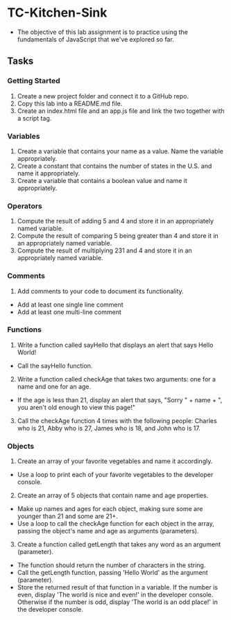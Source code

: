 # TC-Kitchen-Sink

-   The objective of this lab assignment is to practice using the fundamentals of JavaScript that we've explored so far.

## Tasks

### Getting Started

1. Create a new project folder and connect it to a GitHub repo.
2. Copy this lab into a README.md file.
3. Create an index.html file and an app.js file and link the two together with a script tag.

### Variables

1. Create a variable that contains your name as a value. Name the variable appropriately.
2. Create a constant that contains the number of states in the U.S. and name it appropriately.
3. Create a variable that contains a boolean value and name it appropriately.

### Operators

1. Compute the result of adding 5 and 4 and store it in an appropriately named variable.
2. Compute the result of comparing 5 being greater than 4 and store it in an appropriately named variable.
3. Compute the result of multiplying 231 and 4 and store it in an appropriately named variable.

### Comments

1. Add comments to your code to document its functionality.

-   Add at least one single line comment
-   Add at least one multi-line comment

### Functions

1. Write a function called sayHello that displays an alert that says Hello World!

-   Call the sayHello function.

2. Write a function called checkAge that takes two arguments: one for a name and one for an age.

-   If the age is less than 21, display an alert that says, "Sorry " + name + ", you aren't old enough to view this page!"

3. Call the checkAge function 4 times with the following people: Charles who is 21, Abby who is 27, James who is 18, and John who is 17.

### Objects

1. Create an array of your favorite vegetables and name it accordingly.

-   Use a loop to print each of your favorite vegetables to the developer console.

2. Create an array of 5 objects that contain name and age properties.

-   Make up names and ages for each object, making sure some are younger than 21 and some are 21+.
-   Use a loop to call the checkAge function for each object in the array, passing the object's name and age as arguments (parameters).

3. Create a function called getLength that takes any word as an argument (parameter).

-   The function should return the number of characters in the string.
-   Call the getLength function, passing 'Hello World' as the argument (parameter).
-   Store the returned result of that function in a variable. If the number is even, display 'The world is nice and even!' in the developer console. Otherwise if the number is odd, display 'The world is an odd place!' in the developer console.

